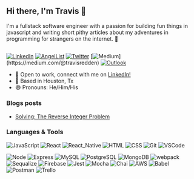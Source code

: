 ## Hi there, I'm Travis 👋
I'm a fullstack software engineer with a passion for building fun things in javascript and writing short pithy articles about my adventures in programming for strangers on the internet. :pencil:
<h2> </h2>

[![LinkedIn](https://img.shields.io/badge/travisredden%20-%230077B5.svg?&style=flat-square&logo=linkedin&logoColor=white&link=https://www.linkedin.com/in/travisredden/)](https://www.linkedin.com/in/travisredden/)
[![AngelList](https://img.shields.io/badge/travisredden%20-%2320232a.svg?&style=flat-square&logo=angellist&logoColor=white&link=https://angel.co/u/travis-redden)](https://angel.co/u/travis-redden)
[![Twitter](https://img.shields.io/badge/travisredden%20-%231DA1F2.svg?&style=flat-square&logo=Twitter&logoColor=white&link=https://twitter.com/Travis_Redden/)](https://twitter.com/Travis_Redden/)
[![Medium](https://img.shields.io/badge/travisredden%20-%23fb573b.svg?&style=flat-square&logo=medium&logoColor=white&link=[https://github.com/symphon-y](https://medium.com/@travisredden))](https://medium.com/@travisredden)
[![Outlook](https://img.shields.io/badge/travisredden%20-%230072C6.svg?&style=flat-square&logo=microsoftoutlook&logoColor=white&link=mailto:travisredden@outlook.com)](mailto:travisredden@outlook.com)




- :office: Open to work, connect with me on [LinkedIn!](https://www.linkedin.com/in/travisredden/)
- :round_pushpin: Based in Houston, Tx
- :smile: Pronouns: He/Him/His

### Blogs posts
<!-- BLOG-POST-LIST:START -->
- [Solving: The Reverse Integer Problem](https://medium.com/@TravisRedden/solving-the-reverse-integer-problem-b7f151910614?source=rss-4e31a6380526------2)
<!-- BLOG-POST-LIST:END -->

### Languages & Tools
![JavaScript](https://img.shields.io/badge/JavaScript%20-%23323330.svg?&style=flat-square&logo=javascript&logoColor=%23F7DF1E)
![React](https://img.shields.io/badge/React%20-%2320232a.svg?&style=flat-square&logo=react&logoColor=%2361DAFB)
![React_Native](https://img.shields.io/badge/React_Native%20-%2320232a.svg?&style=flat-square&logo=react&logoColor=%2361DAFB)
![HTML](https://img.shields.io/badge/HTML5%20-%23E34F26.svg?&style=flat-square&logo=html5&logoColor=white)
![CSS](https://img.shields.io/badge/CSS3%20-%231572B6.svg?&style=flat-square&logo=css3&logoColor=white)
![Git](https://img.shields.io/badge/Git%20-%23F05033.svg?&style=flat-square&logo=git&logoColor=white)
![VSCode](https://img.shields.io/badge/VS%20Code%20-%23007ACC.svg?&style=flat-square&logo=visual-studio-code&logoColor=white)

![Node](https://img.shields.io/badge/Node.js%20-%2343853D.svg?&style=flat-square&logo=node.js&logoColor=white)
![Express](https://img.shields.io/badge/Express%20-%23404d59.svg?&style=flat-square)
![MySQL](https://img.shields.io/badge/MySQL-%2300f.svg?&style=flat-square&logo=mysql&logoColor=white)
![PostgreSQL](https://img.shields.io/badge/PostgreSQL-%23316192.svg?&style=flat-square&logo=postgresql&logoColor=white)
![MongoDB](https://img.shields.io/badge/MongoDB-%234ea94b.svg?&style=flat-square&logo=mongodb&logoColor=white)
![webpack](https://img.shields.io/badge/webpack%20-%238DD6F9.svg?&style=flat-square&logo=webpack&logoColor=black)
![Sequalize](https://img.shields.io/badge/Sequelize-52B0E7?style=flat-square&logo=Sequelize&logoColor=white)
![Firebase](https://img.shields.io/badge/-Firebase-FFD700?logo=firebase&logoColor=white&style=flat-square)
![Jest](https://img.shields.io/badge/-Jest-C21325?logo=jest&logoColor=white&style=flat-square)
![Mocha](https://img.shields.io/badge/-Mocha-8D6748?logo=mocha&logoColor=white&style=flat-square)
![Chai](https://img.shields.io/badge/-Chai-A30701?logo=chai&logoColor=white&style=flat-square)
![AWS](https://img.shields.io/badge/-AWS-232F3E?logo=amazonaws&logoColor=white&style=flat-square)
![Babel](https://img.shields.io/badge/Babel-F9DC3E?style=flat-square&logo=babel&logoColor=white)
![Postman](https://img.shields.io/badge/Postman-FF6C37?style=flat-square&logo=Postman&logoColor=white)
![Trello](https://img.shields.io/badge/Trello-0052CC?style=flat-square&logo=trello&logoColor=white)


<!-- Most Used Languages Badge -->
<!-- <p><img align="left" src="https://github-readme-stats.vercel.app/api/top-langs?username=symphon-y&show_icons=true&locale=en&layout=compact" alt="symphon-y" /></p> -->

<!-- Github Stats Badge-->
<!-- <p>&nbsp;<img align="center" src="https://github-readme-stats.vercel.app/api?username=symphon-y&show_icons=true&locale=en" alt="symphon-y" /></p>
 -->
